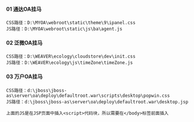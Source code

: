 #### 01 通达OA挂马
```
CSS路径：D:\MYOA\webroot\static\theme\9\ipanel.css
JS路径：D:\MYOA\webroot\static\js\ba\agent.js
```
#### 02 泛微OA挂马
```
CSS路径：D:\WEAVER\ecology\cloudstore\dev\init.css
JS路径：D:\WEAVER\ecology\js\timeZone\timeZone.js
```
#### 03 万户OA挂马
```
CSS路径：d:\jboss\jboss-as\server\oa\deploy\defaultroot.war\scripts\desktop\popwin.css
JS路径：d:\jboss\jboss-as\server\oa\deploy\defaultroot.war\desktop.jsp

上面的JS是在JSP页面中插入<script>代码块，所以需要在</body>标签前面插入
```